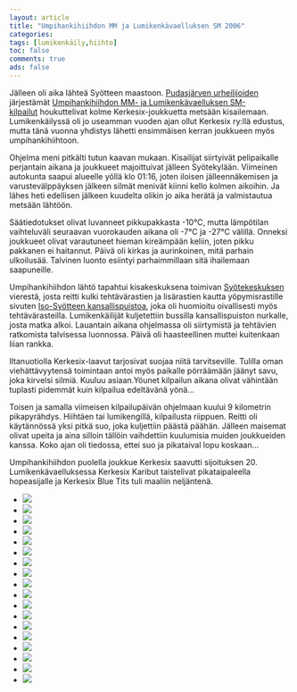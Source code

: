 ```yaml
--- 
layout: article 
title: "Umpihankihiihdon MM ja Lumikenkävaelluksen SM 2006" 
categories: 
tags: [lumikenkäily,hiihto]
toc: false 
comments: true 
ads: false 
--- 
```


Jälleen oli aika lähteä Syötteen maastoon. [Pudasjärven
urheilijoiden](http://www.pudasjarvi.fi/pudu) järjestämät
[Umpihankihiihdon MM- ja Lumikenkävaelluksen SM-
kilpailut](http://www.umpihankihiihto.pudasjarvi.fi/) houkuttelivat
kolme Kerkesix-joukkuetta metsään kisailemaan. Lumikenkäilyssä oli jo
useamman vuoden ajan ollut Kerkesix ry:llä edustus, mutta tänä vuonna
yhdistys lähetti ensimmäisen kerran joukkueen myös umpihankihiihtoon.

Ohjelma meni pitkälti tutun kaavan mukaan. Kisailijat siirtyivät
pelipaikalle perjantain aikana ja joukkueet majoittuivat jälleen
Syötekylään. Viimeinen autokunta saapui alueelle yöllä klo 01:16, joten
iloisen jälleennäkemisen ja varustevälppäyksen jälkeen silmät menivät
kiinni kello kolmen aikoihin. Ja lähes heti edellisen jälkeen kuudelta
olikin jo aika herätä ja valmistautua metsään lähtöön.

Säätiedotukset olivat luvanneet pikkupakkasta -10°C, mutta lämpötilan
vaihteluväli seuraavan vuorokauden aikana oli -7°C ja -27°C välillä.
Onneksi joukkueet olivat varautuneet hieman kireämpään keliin, joten
pikku pakkanen ei haitannut. Päivä oli kirkas ja aurinkoinen, mitä
parhain ulkoilusää. Talvinen luonto esiintyi parhaimmillaan sitä
ihailemaan saapuneille.

Umpihankihiihdon lähtö tapahtui kisakeskuksena toimivan
[Syötekeskuksen](http://www.syotekeskus.fi/) vierestä, josta reitti
kulki tehtävärastien ja lisärastien kautta yöpymisrastille sivuten
[Iso-Syötteen kansallispuistoa](http://www.luontoon.fi/syote/), joka oli
huomioitu oivallisesti myös tehtävärasteilla. Lumikenkäilijät
kuljetettiin bussilla kansallispuiston nurkalle, josta matka alkoi.
Lauantain aikana ohjelmassa oli siirtymistä ja tehtävien ratkomista
talvisessa luonnossa. Päivä oli haasteellinen muttei kuitenkaan liian
rankka.

Iltanuotiolla Kerkesix-laavut tarjosivat suojaa niitä tarvitseville.
Tulilla oman viehättävyytensä toimintaan antoi myös paikalle pörräämään
jäänyt savu, joka kirvelsi silmiä. Kuuluu asiaan.Yöunet kilpailun aikana
olivat vähintään tuplasti pidemmät kuin kilpailua edeltävänä yönä...

Toisen ja samalla viimeisen kilpailupäivän ohjelmaan kuului 9 kilometrin
pikapyrähdys. Hiihtäen tai lumikengillä, kilpailusta riippuen. Reitti
oli käytännössä yksi pitkä suo, joka kuljettiin päästä päähän. Jälleen
maisemat olivat upeita ja aina silloin tällöin vaihdettiin kuulumisia
muiden joukkueiden kanssa. Koko ajan oli tiedossa, ettei suo ja
pikataival lopu koskaan...

Umpihankihiihdon puolella joukkue Kerkesix saavutti sijoituksen 20.
Lumikenkävaelluksessa Kerkesix Karibut taistelivat pikataipaleella
hopeasijalle ja Kerkesix Blue Tits tuli maaliin neljäntenä.

<div class="image-gallery">

-   [![](/Media/Default/ImageGalleries/lumikenkavaellus-sm-2006/Thumbnails/vaelluslumikenkasm2006_01b.jpg)](/Media/Default/ImageGalleries/lumikenkavaellus-sm-2006/vaelluslumikenkasm2006_01b.jpg)
-   [![](/Media/Default/ImageGalleries/lumikenkavaellus-sm-2006/Thumbnails/vaelluslumikenkasm2006_02b.jpg)](/Media/Default/ImageGalleries/lumikenkavaellus-sm-2006/vaelluslumikenkasm2006_02b.jpg)
-   [![](/Media/Default/ImageGalleries/lumikenkavaellus-sm-2006/Thumbnails/vaelluslumikenkasm2006_03b.jpg)](/Media/Default/ImageGalleries/lumikenkavaellus-sm-2006/vaelluslumikenkasm2006_03b.jpg)
-   [![](/Media/Default/ImageGalleries/lumikenkavaellus-sm-2006/Thumbnails/vaelluslumikenkasm2006_04b.jpg)](/Media/Default/ImageGalleries/lumikenkavaellus-sm-2006/vaelluslumikenkasm2006_04b.jpg)
-   [![](/Media/Default/ImageGalleries/lumikenkavaellus-sm-2006/Thumbnails/vaelluslumikenkasm2006_05b.jpg)](/Media/Default/ImageGalleries/lumikenkavaellus-sm-2006/vaelluslumikenkasm2006_05b.jpg)
-   [![](/Media/Default/ImageGalleries/lumikenkavaellus-sm-2006/Thumbnails/vaelluslumikenkasm2006_06b.jpg)](/Media/Default/ImageGalleries/lumikenkavaellus-sm-2006/vaelluslumikenkasm2006_06b.jpg)
-   [![](/Media/Default/ImageGalleries/lumikenkavaellus-sm-2006/Thumbnails/vaelluslumikenkasm2006_07b.jpg)](/Media/Default/ImageGalleries/lumikenkavaellus-sm-2006/vaelluslumikenkasm2006_07b.jpg)
-   [![](/Media/Default/ImageGalleries/lumikenkavaellus-sm-2006/Thumbnails/vaelluslumikenkasm2006_08b.jpg)](/Media/Default/ImageGalleries/lumikenkavaellus-sm-2006/vaelluslumikenkasm2006_08b.jpg)
-   [![](/Media/Default/ImageGalleries/lumikenkavaellus-sm-2006/Thumbnails/vaelluslumikenkasm2006_09b.jpg)](/Media/Default/ImageGalleries/lumikenkavaellus-sm-2006/vaelluslumikenkasm2006_09b.jpg)
-   [![](/Media/Default/ImageGalleries/lumikenkavaellus-sm-2006/Thumbnails/vaelluslumikenkasm2006_10b.jpg)](/Media/Default/ImageGalleries/lumikenkavaellus-sm-2006/vaelluslumikenkasm2006_10b.jpg)
-   [![](/Media/Default/ImageGalleries/lumikenkavaellus-sm-2006/Thumbnails/vaelluslumikenkasm2006_11b.jpg)](/Media/Default/ImageGalleries/lumikenkavaellus-sm-2006/vaelluslumikenkasm2006_11b.jpg)
-   [![](/Media/Default/ImageGalleries/lumikenkavaellus-sm-2006/Thumbnails/vaelluslumikenkasm2006_12b.jpg)](/Media/Default/ImageGalleries/lumikenkavaellus-sm-2006/vaelluslumikenkasm2006_12b.jpg)
-   [![](/Media/Default/ImageGalleries/lumikenkavaellus-sm-2006/Thumbnails/vaelluslumikenkasm2006_15b.jpg)](/Media/Default/ImageGalleries/lumikenkavaellus-sm-2006/vaelluslumikenkasm2006_15b.jpg)
-   [![](/Media/Default/ImageGalleries/lumikenkavaellus-sm-2006/Thumbnails/vaelluslumikenkasm2006_21b.jpg)](/Media/Default/ImageGalleries/lumikenkavaellus-sm-2006/vaelluslumikenkasm2006_21b.jpg)
-   [![](/Media/Default/ImageGalleries/lumikenkavaellus-sm-2006/Thumbnails/vaelluslumikenkasm2006_22b.jpg)](/Media/Default/ImageGalleries/lumikenkavaellus-sm-2006/vaelluslumikenkasm2006_22b.jpg)
-   [![](/Media/Default/ImageGalleries/lumikenkavaellus-sm-2006/Thumbnails/vaelluslumikenkasm2006_23b.jpg)](/Media/Default/ImageGalleries/lumikenkavaellus-sm-2006/vaelluslumikenkasm2006_23b.jpg)
-   [![](/Media/Default/ImageGalleries/lumikenkavaellus-sm-2006/Thumbnails/vaelluslumikenkasm2006_24b.jpg)](/Media/Default/ImageGalleries/lumikenkavaellus-sm-2006/vaelluslumikenkasm2006_24b.jpg)
-   [![](/Media/Default/ImageGalleries/lumikenkavaellus-sm-2006/Thumbnails/vaelluslumikenkasm2006_25b.jpg)](/Media/Default/ImageGalleries/lumikenkavaellus-sm-2006/vaelluslumikenkasm2006_25b.jpg)

</div>
